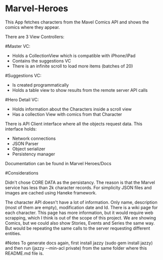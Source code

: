 # Marvel-Heroes
This App fetches characters from the Mavel Comics API and shows the comics where they appear.

There are 3 View Controllers:

#Master VC:
- Holds a CollectionView which is compatible with iPhone/iPad
- Contains the suggestions VC
- There is an infinite scroll to load more items (batches of 20)

#Suggestions VC:
- Is created programmatically
- Holds a table view to show results from the remote server API calls

#Hero Detail VC:
- Holds information about the Characters inside a scroll view
- Has a collection View with comics from that Character


There is API Client interface where all the objects request data. 
This interface holds:

- Network connections
- JSON Parser
- Object serializer
- Persistency manager

Documentation can be found in Marvel Heroes/Docs

#Considerations

Didn't chose CORE DATA as the persistancy. The reason is that the Marvel service has less than 2k character records. 
For simplicity JSON files and images are cached using Haneke framework. 


The character API doesn't have a lot of information. Only name, description (most of them are empty), modification date and Id. 
There is a wiki page for each character. This page has more information, but it would require web scrapping, which I think is out of the scope of this project.
We are showing Comics, but we could also show Stories, Events and Series the same way. But would be repeating the same calls to the server requesting different entities.


#Notes
To generate docs again, first install jazzy (sudo gem install jazzy) and then run (jazzy --min-acl private) from the same folder where this README.md file is.